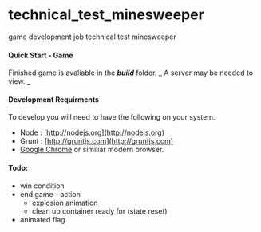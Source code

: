 # technical_test_minesweeper
game development job technical test minesweeper

#### Quick Start - Game
Finished game is avaliable in the **_build_** folder. _ A server may be needed to view. _

#### Development Requirments

To develop you will need to have the following on your system.
* Node : [http://nodejs.org](http://nodejs.org)
* Grunt : [http://gruntjs.com](http://gruntjs.com)
* [Google Chrome](http://www.google.com/chrome/) or similiar modern browser.

#### Todo:
* win condition
* end game - action
  * explosion animation
  * clean up container ready for (state reset)
* animated flag
